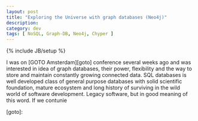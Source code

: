 ```yaml
---
layout: post
title: "Exploring the Universe with graph databases (Neo4j)"
description: 
category: dev
tags: [ NoSQL, Graph-DB, Neo4j, Chyper ]
---
```

{% include JB/setup %}

I was on [GOTO Amsterdam][goto] conference several weeks ago and was interested in idea of graph databases, their power, flexibility and the way to store and maintain constantly growing connected data. SQL databases is well developed class of general purpose databases with solid scientific foundation, mature ecosystem and long history of surviving in the wild world of software development. Legacy software, but in good meaning of this word. If we contunie   

[goto]:   
